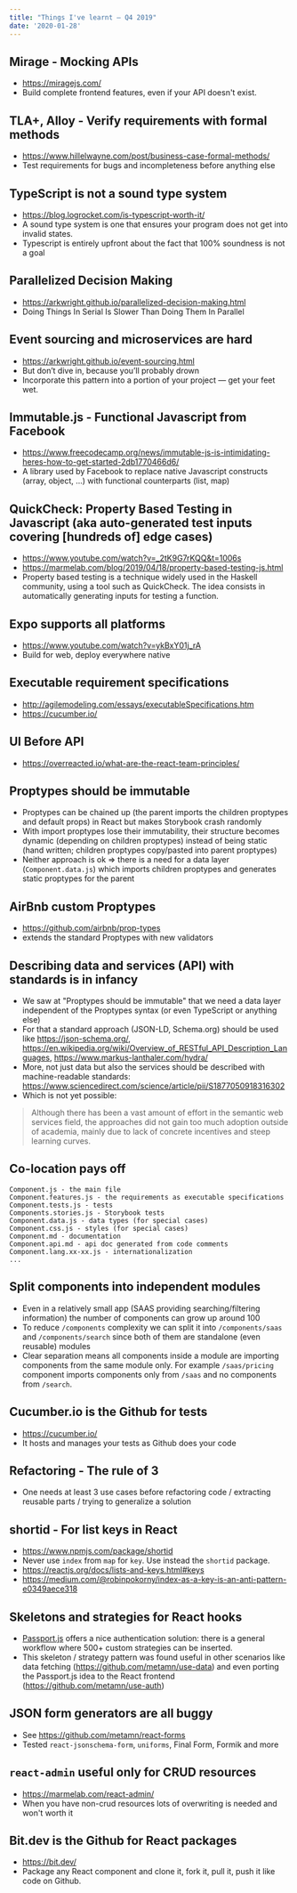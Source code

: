 ```yaml
---
title: "Things I've learnt — Q4 2019"
date: '2020-01-28'
---
```


## Mirage - Mocking APIs

- https://miragejs.com/
- Build complete frontend features, even if your API doesn't exist.

## TLA+, Alloy - Verify requirements with formal methods

- https://www.hillelwayne.com/post/business-case-formal-methods/
- Test requirements for bugs and incompleteness before anything else

## TypeScript is not a sound type system

- https://blog.logrocket.com/is-typescript-worth-it/
- A sound type system is one that ensures your program does not get into invalid states.
- Typescript is entirely upfront about the fact that 100% soundness is not a goal

## Parallelized Decision Making

- https://arkwright.github.io/parallelized-decision-making.html
- Doing Things In Serial Is Slower Than Doing Them In Parallel

## Event sourcing and microservices are hard

- https://arkwright.github.io/event-sourcing.html
- But don’t dive in, because you’ll probably drown
- Incorporate this pattern into a portion of your project — get your feet wet.

## Immutable.js - Functional Javascript from Facebook

- https://www.freecodecamp.org/news/immutable-js-is-intimidating-heres-how-to-get-started-2db1770466d6/
- A library used by Facebook to replace native Javascript constructs (array, object, ...) with functional counterparts (list, map)

## QuickCheck: Property Based Testing in Javascript (aka auto-generated test inputs covering [hundreds of] edge cases)

- https://www.youtube.com/watch?v=_2tK9G7rKQQ&t=1006s
- https://marmelab.com/blog/2019/04/18/property-based-testing-js.html
- Property based testing is a technique widely used in the Haskell community, using a tool such as QuickCheck. The idea consists in automatically generating inputs for testing a function.

## Expo supports all platforms

- https://www.youtube.com/watch?v=ykBxY01j_rA
- Build for web, deploy everywhere native

## Executable requirement specifications

- http://agilemodeling.com/essays/executableSpecifications.htm
- https://cucumber.io/

## UI Before API

- https://overreacted.io/what-are-the-react-team-principles/

## Proptypes should be immutable

- Proptypes can be chained up (the parent imports the children proptypes and default props) in React but makes Storybook crash randomly
- With import proptypes lose their immutability, their structure becomes dynamic (depending on children proptypes) instead of being static (hand written; children proptypes copy/pasted into parent proptypes)
- Neither approach is ok => there is a need for a data layer (`Component.data.js`) which imports children proptypes and generates static proptypes for the parent

## AirBnb custom Proptypes

- https://github.com/airbnb/prop-types
- extends the standard Proptypes with new validators

## Describing data and services (API) with standards is in infancy

- We saw at "Proptypes should be immutable" that we need a data layer independent of the Proptypes syntax (or even TypeScript or anything else)
- For that a standard approach (JSON-LD, Schema.org) should be used like https://json-schema.org/, https://en.wikipedia.org/wiki/Overview_of_RESTful_API_Description_Languages, https://www.markus-lanthaler.com/hydra/
- More, not just data but also the services should be described with machine-readable standards: https://www.sciencedirect.com/science/article/pii/S1877050918316302
- Which is not yet possible:

> Although there has been a vast amount of effort in the semantic web services field, the approaches did not gain too much adoption outside of academia, mainly due to lack of concrete incentives and steep learning curves.

## Co-location pays off

```
Component.js - the main file
Component.features.js - the requirements as executable specifications
Component.tests.js - tests
Components.stories.js - Storybook tests
Component.data.js - data types (for special cases)
Component.css.js - styles (for special cases)
Component.md - documentation
Component.api.md - api doc generated from code comments
Component.lang.xx-xx.js - internationalization
...
```

## Split components into independent modules

- Even in a relatively small app (SAAS providing searching/filtering information) the number of components can grow up around 100
- To reduce `/components` complexity we can split it into `/components/saas` and `/components/search` since both of them are standalone (even reusable) modules
- Clear separation means all components inside a module are importing components from the same module only. For example `/saas/pricing` component imports components only from `/saas` and no components from `/search`.

## Cucumber.io is the Github for tests

- https://cucumber.io/
- It hosts and manages your tests as Github does your code

## Refactoring - The rule of 3

- One needs at least 3 use cases before refactoring code / extracting reusable parts / trying to generalize a solution

## shortid - For list keys in React

- https://www.npmjs.com/package/shortid
- Never use `index` from `map` for `key`. Use instead the `shortid` package.
- https://reactjs.org/docs/lists-and-keys.html#keys
- https://medium.com/@robinpokorny/index-as-a-key-is-an-anti-pattern-e0349aece318

## Skeletons and strategies for React hooks

- [Passport.js](http://www.passportjs.org/) offers a nice authentication solution: there is a general workflow where 500+ custom strategies can be inserted.
- This skeleton / strategy pattern was found useful in other scenarios like data fetching (https://github.com/metamn/use-data) and even porting the Passport.js idea to the React frontend (https://github.com/metamn/use-auth)

## JSON form generators are all buggy

- See https://github.com/metamn/react-forms
- Tested `react-jsonschema-form`, `uniforms`, Final Form, Formik and more

## `react-admin` useful only for CRUD resources

- https://marmelab.com/react-admin/
- When you have non-crud resources lots of overwriting is needed and won't worth it

## Bit.dev is the Github for React packages

- https://bit.dev/
- Package any React component and clone it, fork it, pull it, push it like code on Github.
